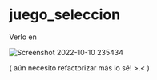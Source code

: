 ﻿# juego_seleccion
 
 Verlo en
 

![Screenshot 2022-10-10 235434](https://user-images.githubusercontent.com/34925442/194993196-88431b20-fce3-4753-8b20-caabbb215ded.jpg)

 
 ( aún necesito refactorizar más lo sé! >.< )
